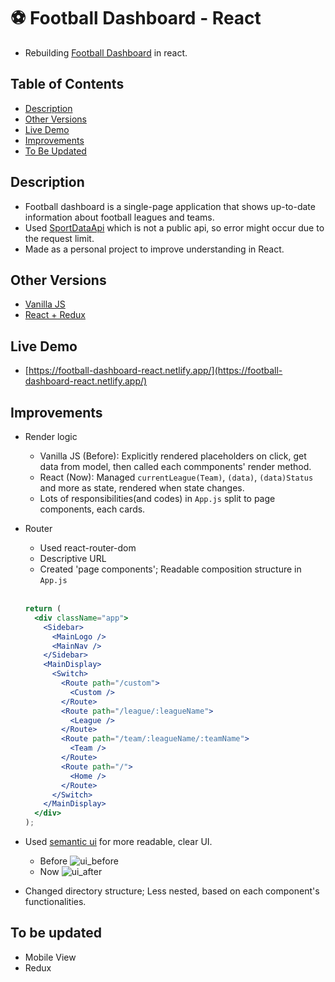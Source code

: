 # ⚽ Football Dashboard - React

- Rebuilding [Football Dashboard](https://github.com/sanginchun/football-dashboard) in react.

## Table of Contents

- [Description](https://github.com/sanginchun/football-dashboard-react#description)
- [Other Versions](https://github.com/sanginchun/football-dashboard-react#other-versions)
- [Live Demo](https://github.com/sanginchun/football-dashboard-react#live-demo)
- [Improvements](https://github.com/sanginchun/football-dashboard-react#improvements)
- [To Be Updated](https://github.com/sanginchun/football-dashboard-react#to-be-updated)

## Description

- Football dashboard is a single-page application that shows up-to-date information about football leagues and teams.
- Used [SportDataApi](https://sportdataapi.com/football-soccer-api) which is not a public api, so error might occur due to the request limit.
- Made as a personal project to improve understanding in React.

## Other Versions

- [Vanilla JS](https://github.com/sanginchun/football-dashboard)
- [React + Redux](https://github.com/sanginchun/football-dashboard-react-redux)

## Live Demo

- [https://football-dashboard-react.netlify.app/](https://football-dashboard-react.netlify.app/)

## Improvements
- Render logic
  - Vanilla JS (Before): Explicitly rendered placeholders on click, get data from model, then called each commponents' render method.
  - React (Now): Managed `currentLeague(Team)`, `(data)`, `(data)Status` and more as state, rendered when state changes.
  - Lots of responsibilities(and codes) in `App.js` split to page components, each cards.
  
- Router
  - Used react-router-dom
  - Descriptive URL
  - Created 'page components'; Readable composition structure in `App.js`
  <br>
  
  ```jsx
  return (
    <div className="app">
      <Sidebar>
        <MainLogo />
        <MainNav />
      </Sidebar>
      <MainDisplay>
        <Switch>
          <Route path="/custom">
            <Custom />
          </Route>
          <Route path="/league/:leagueName">
            <League />
          </Route>
          <Route path="/team/:leagueName/:teamName">
            <Team />
          </Route>
          <Route path="/">
            <Home />
          </Route>
        </Switch>
      </MainDisplay>
    </div>
  );
  ```

- Used [semantic ui](https://react.semantic-ui.com/) for more readable, clear UI.
  - Before
    ![ui_before](https://user-images.githubusercontent.com/31500012/113542135-97820d00-961e-11eb-96bf-0b6af8c27d3a.png)
  - Now
    ![ui_after](https://user-images.githubusercontent.com/31500012/113541915-1e82b580-961e-11eb-9f8a-9444313b4362.png)

- Changed directory structure; Less nested, based on each component's functionalities.

## To be updated
- Mobile View
- Redux
